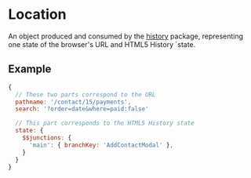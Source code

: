 # Location

An object produced and consumed by the [history](https://github.com/mjackson/history) package, representing one state of the browser's URL and HTML5 History `state.

## Example

```js
{
  // These two parts correspond to the URL
  pathname: '/contact/15/payments',
  search: '?order=date&where=paid:false'

  // This part corresponds to the HTML5 History state
  state: {
    $$junctions: {
      'main': { branchKey: 'AddContactModal' },
    }
  }
}
```
